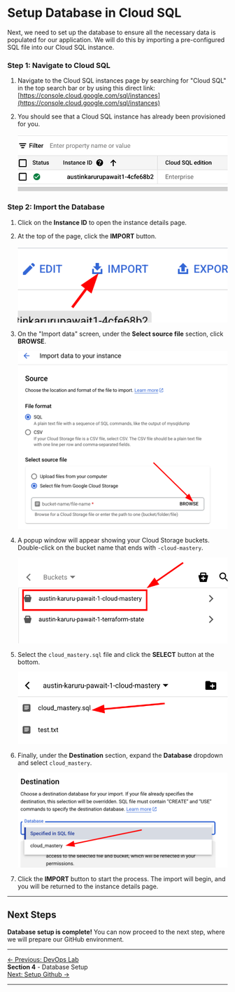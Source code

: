 # Setup Database in Cloud SQL

Next, we need to set up the database to ensure all the necessary data is populated for our application. We will do this by importing a pre-configured SQL file into our Cloud SQL instance.

### Step 1: Navigate to Cloud SQL

1.  Navigate to the Cloud SQL instances page by searching for "Cloud SQL" in the top search bar or by using this direct link:
    [https://console.cloud.google.com/sql/instances](https://console.cloud.google.com/sql/instances)

2.  You should see that a Cloud SQL instance has already been provisioned for you.

    ![Cloud SQL Instances List](assets/images/sql_instances_list.png)

### Step 2: Import the Database

1.  Click on the **Instance ID** to open the instance details page.

2.  At the top of the page, click the **IMPORT** button.

    ![Click Import on Instance Details Page](assets/images/sql_instance_details_import.png)

3.  On the "Import data" screen, under the **Select source file** section, click **BROWSE**.

    ![Browse for SQL file](assets/images/sql_import_browse.png)

4.  A popup window will appear showing your Cloud Storage buckets. Double-click on the bucket name that ends with `-cloud-mastery`.

    ![Select the cloud-mastery bucket](assets/images/sql_import_select_bucket.png)

5.  Select the `cloud_mastery.sql` file and click the **SELECT** button at the bottom.

    ![Select the cloud_mastery.sql file](assets/images/sql_import_select_file.png)

6.  Finally, under the **Destination** section, expand the **Database** dropdown and select `cloud_mastery`.

    ![Select the cloud_mastery database](assets/images/sql_import_select_database.png)

7.  Click the **IMPORT** button to start the process. The import will begin, and you will be returned to the instance details page.

---

## Next Steps

**Database setup is complete!** You can now proceed to the next step, where we will prepare our GitHub environment.

---
<div class="page-nav">
  <div class="nav-item">
    <a href="../devops-lab/" class="btn-secondary">← Previous: DevOps Lab</a>
  </div>
  <div class="nav-item">
    <span><strong>Section 4</strong> -  Database Setup </span>
  </div>
  <div class="nav-item">
    <a href="../setup-github" class="btn-primary">Next: Setup Github →</a>
  </div>
</div>

---


